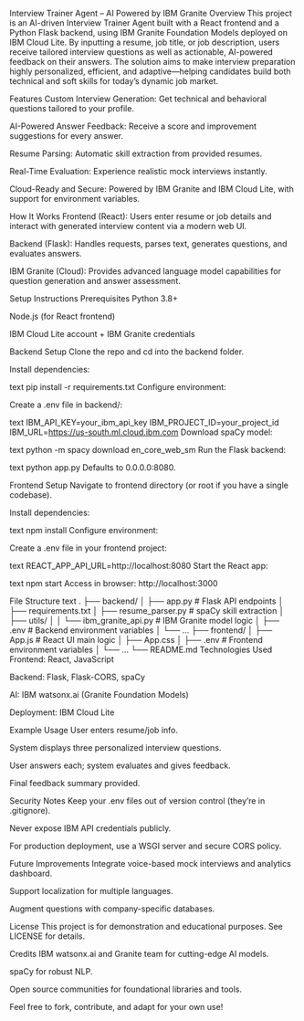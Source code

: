 Interview Trainer Agent – AI Powered by IBM Granite
Overview
This project is an AI-driven Interview Trainer Agent built with a React frontend and a Python Flask backend, using IBM Granite Foundation Models deployed on IBM Cloud Lite. By inputting a resume, job title, or job description, users receive tailored interview questions as well as actionable, AI-powered feedback on their answers. The solution aims to make interview preparation highly personalized, efficient, and adaptive—helping candidates build both technical and soft skills for today’s dynamic job market.

Features
Custom Interview Generation: Get technical and behavioral questions tailored to your profile.

AI-Powered Answer Feedback: Receive a score and improvement suggestions for every answer.

Resume Parsing: Automatic skill extraction from provided resumes.

Real-Time Evaluation: Experience realistic mock interviews instantly.

Cloud-Ready and Secure: Powered by IBM Granite and IBM Cloud Lite, with support for environment variables.

How It Works
Frontend (React): Users enter resume or job details and interact with generated interview content via a modern web UI.

Backend (Flask): Handles requests, parses text, generates questions, and evaluates answers.

IBM Granite (Cloud): Provides advanced language model capabilities for question generation and answer assessment.

Setup Instructions
Prerequisites
Python 3.8+

Node.js (for React frontend)

IBM Cloud Lite account + IBM Granite credentials

Backend Setup
Clone the repo and cd into the backend folder.

Install dependencies:

text
pip install -r requirements.txt
Configure environment:

Create a .env file in backend/:

text
IBM_API_KEY=your_ibm_api_key
IBM_PROJECT_ID=your_project_id
IBM_URL=https://us-south.ml.cloud.ibm.com
Download spaCy model:

text
python -m spacy download en_core_web_sm
Run the Flask backend:

text
python app.py
Defaults to 0.0.0.0:8080.

Frontend Setup
Navigate to frontend directory (or root if you have a single codebase).

Install dependencies:

text
npm install
Configure environment:

Create a .env file in your frontend project:

text
REACT_APP_API_URL=http://localhost:8080
Start the React app:

text
npm start
Access in browser: http://localhost:3000

File Structure
text
.
├── backend/
│   ├── app.py                # Flask API endpoints
│   ├── requirements.txt
│   ├── resume_parser.py      # spaCy skill extraction
│   ├── utils/
│   │   └── ibm_granite_api.py # IBM Granite model logic
│   ├── .env                  # Backend environment variables
│   └── ...
├── frontend/
│   ├── App.js                # React UI main logic
│   ├── App.css
│   ├── .env                  # Frontend environment variables
│   └── ...
└── README.md
Technologies Used
Frontend: React, JavaScript

Backend: Flask, Flask-CORS, spaCy

AI: IBM watsonx.ai (Granite Foundation Models)

Deployment: IBM Cloud Lite

Example Usage
User enters resume/job info.

System displays three personalized interview questions.

User answers each; system evaluates and gives feedback.

Final feedback summary provided.

Security Notes
Keep your .env files out of version control (they’re in .gitignore).

Never expose IBM API credentials publicly.

For production deployment, use a WSGI server and secure CORS policy.

Future Improvements
Integrate voice-based mock interviews and analytics dashboard.

Support localization for multiple languages.

Augment questions with company-specific databases.

License
This project is for demonstration and educational purposes. See LICENSE for details.

Credits
IBM watsonx.ai and Granite team for cutting-edge AI models.

spaCy for robust NLP.

Open source communities for foundational libraries and tools.

Feel free to fork, contribute, and adapt for your own use!
